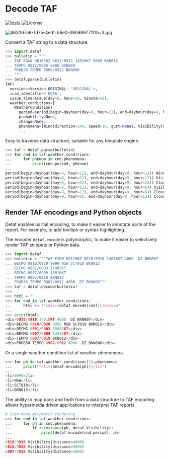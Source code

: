 # Decode TAF
[![tests](https://img.shields.io/github/actions/workflow/status/andrewgryan/detaf/test.yml?branch=main&logo=github&style=for-the-badge)](https://github.com/andrewgryan/detaf/actions/workflows/test.yml)
![License](https://img.shields.io/github/license/andrewgryan/detaf?style=for-the-badge)


![463267a9-1d75-4edf-b8e0-38b98977111b~3.jpg](https://github.com/user-attachments/assets/d4b3808a-550d-440e-96a1-a5286ef33767)

Convert a TAF string to a data structure.

```python
>>> import detaf
>>> bulletin = """
... TAF EGAA 081058Z 0812/0912 14010KT 9999 BKN015
... TEMPO 0812/0906 6000 BKN008
... PROB30 TEMPO 0906/0912 BKN008
... """
>>> detaf.parse(bulletin)
TAF(
  version=<Version.ORIGINAL: 'ORIGINAL'>,
  icao_identifier='EGAA',
  issue_time=issue(day=8, hour=10, minute=58),
  weather_conditions=[
    WeatherCondition(
      period=period(begin=dayhour(day=8, hour=12), end=dayhour(day=9, hour=12)),
      probability=None,
      change=None,
      phenomena=[Wind(direction=140, speed=10, gust=None), Visibility(distance=9999)]),
      ...
```

Easy to traverse data structure, suitable for any template engine.

```python
>>> taf = detaf.parse(bulletin)
>>> for cnd in taf.weather_conditions:
...     for phenom in cnd.phenomena:
...         print(cnd.period, phenom)
...
period(begin=dayhour(day=8, hour=12), end=dayhour(day=9, hour=12)) Wind(direction=140, speed=10, gust=None)
period(begin=dayhour(day=8, hour=12), end=dayhour(day=9, hour=12)) Visibility(distance=9999)
period(begin=dayhour(day=8, hour=12), end=dayhour(day=9, hour=12)) Cloud(description=<CloudDescription.BROKEN: 'BKN'>, height=1500)
period(begin=dayhour(day=8, hour=12), end=dayhour(day=9, hour=6)) Visibility(distance=6000)
period(begin=dayhour(day=8, hour=12), end=dayhour(day=9, hour=6)) Cloud(description=<CloudDescription.BROKEN: 'BKN'>, height=800)
period(begin=dayhour(day=9, hour=6), end=dayhour(day=9, hour=12)) Cloud(description=<CloudDescription.BROKEN: 'BKN'>, height=800)
```

## Render TAF encodings and Python objects

Detaf enables partial encoding,
to make it easier to annotate parts of the report.
For example, to add tooltips or syntax highlighting.

The encoder `detaf.encode` is polymorphic,
to make it easier to selectively render TAF snippets or Python data.

```python
>>> import detaf
>>> bulletin = """TAF EIDW 081700Z 0818/0918 14010KT 4000 -DZ BKN007
... BECMG 0818/0820 9999 NSW SCT010 BKN015
... BECMG 0901/0903 15005KT
... BECMG 0907/0909 13010KT
... TEMPO 0907/0918 BKN012
... PROB30 TEMPO 0907/0912 4000 -DZ BKN008"""
>>> taf = detaf.decode(bulletin)
>>>
>>> html = ""
>>> for cnd in taf.weather_conditions:
...     html += f"<div>{detaf.encode(cnd)}</div>\n"
...
>>> print(html)
<div>0818/0918 14010KT 4000 -DZ BKN007</div>
<div>BECMG 0818/0820 9999 NSW SCT010 BKN015</div>
<div>BECMG 0901/0903 15005KT</div>
<div>BECMG 0907/0909 13010KT</div>
<div>TEMPO 0907/0918 BKN012</div>
<div>PROB30 TEMPO 0907/0912 4000 -DZ BKN008</div>
```

Or a single weather condition list of weather phenomena.

```python
>>> for ph in taf.weather_conditions[1].phenomena:
...     print(f"<li>{detaf.encode(ph)}</li>")
...
<li>9999</li>
<li>NSW</li>
<li>SCT010</li>
<li>BKN015</li>
```

The ability to map back and forth from a data structure to TAF encoding allows hypermedia driven applications to interpret TAF reports.

```python
# Even more mix/match rendering
>>> for cnd in taf.weather_conditions:
...     for ph in cnd.phenomena:
...         if isinstance(ph, detaf.Visibility):
...             print(detaf.encode(cnd.period), ph)
...
0818/0918 Visibility(distance=4000)
0818/0820 Visibility(distance=9999)
0907/0912 Visibility(distance=4000)
```
